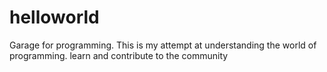 # helloworld
Garage for programming.
 This is my attempt at understanding the world of programming.
 learn and contribute to the community
